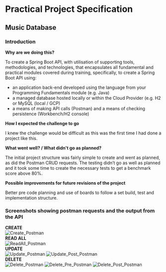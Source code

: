 # Practical Project Specification

## Music Database

### Introduction

**Why are we doing this?**

To create a Spring Boot API, with utilisation of supporting tools, methodologies, and technologies, that encapsulates all fundamental and practical modules covered during training, specifically, to create a Spring Boot API using:

* an application back-end developed using the language from your Programming Fundamentals module (e.g. Java)
* a managed database hosted locally or within the Cloud Provider (e.g. H2 or MySQL (local / GCP)
* a means of making API calls (Postman) and a means of checking persistence (Workbench/H2 console)

**How I expected the challenge to go**

I knew the challenge would be difficult as this was the first time I had done a project like this.

**What went well? / What didn't go as planned?**

The initial project structure was fairly simple to create and went as planned, as did the Postman CRUD requests. The testing didn’t go as well as planned and it took some time to create the necessary tests to get a benchmark score above 80%.

**Possible improvements for future revisions of the project**

Better pre code planning and use of boards to follow a set build, test and implementation structure.

### Screenshots showing postman requests and the output from the API

**CREATE**
<br>
![Create_Postman](https://user-images.githubusercontent.com/98022326/165142991-f9860157-30e3-4607-bdfe-13d090ebaf47.PNG)
<br>
**READ ALL**
<br>
![ReadAll_Postman](https://user-images.githubusercontent.com/98022326/165143001-b4c6b36e-9958-4b82-9a58-03d0b99f01f9.PNG)
<br>
**UPDATE**
<br>
![Update_Postman](https://user-images.githubusercontent.com/98022326/165143007-238aeab6-6954-4c25-b42b-952ba6c3f778.PNG)
![Update_Post_Postman](https://user-images.githubusercontent.com/98022326/165143005-2cbf00b0-600a-4433-af18-04f58673f7fe.PNG)
<br>
**DELETE**
<br>
![Delete_Postman](https://user-images.githubusercontent.com/98022326/165142995-8e8650a9-ba58-48f6-8657-505bd6df1dea.PNG)
![Delete_Pre_Postman](https://user-images.githubusercontent.com/98022326/165142996-3e5e8aab-1fa5-4089-ab11-416dba24faaf.PNG)
![Delete_Post_Postman](https://user-images.githubusercontent.com/98022326/165142993-23892805-0346-48b0-b601-5faf95feedce.PNG)
